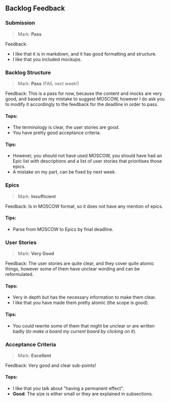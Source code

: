 ## Backlog Feedback

### Submission

>Mark: **Pass**

Feedback: 
- I like that it is in markdown, and it has good formatting and structure.
- I like that you included mockups.

### Backlog Structure

>Mark: **Pass** (FAIL next week!)

Feedback: This is a pass for now, because the content and mocks are very good, and based on my mistake to suggest MOSCOW, however I do ask you to modify it accordingly to the feedback for the deadline in order to pass.
#### Tops:
- The terminology is clear, the user stories are good.
- You have pretty good acceptance criteria.
#### Tips:
- However, you should not have used MOSCOW, you should have had an Epic list with descriptions and a list of user stories that prioritises those epics.
- A mistake on my part, can be fixed by next week.


### Epics

>Mark: **Insufficient**

Feedback: Is in MOSCOW format, so it does not have any mention of epics.
#### Tips:
- Parse from MOSCOW to Epics by final deadline.


### User Stories

>Mark: **Very Good**

Feedback: The user stories are quite clear, and they cover quite atomic things, however some of them have unclear wording and can be reformulated.
#### Tops:
- Very in depth but has the necessary information to make them clear.
- I like that you have made them pretty atomic (the scope is good).
#### Tips:
- You could rewrite some of them that might be unclear or are written badly (*to make a board my current board by clicking on it*).


### Acceptance Criteria

>Mark: **Excellent**

Feedback: Very good and clear sub-points!
#### Tops:
- I like that you talk about "having a permanent effect".
- **Good**: The size is either small or they are explained in subsections.

